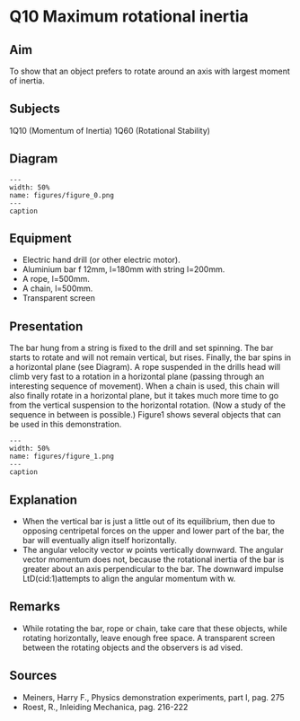 # Q10 Maximum rotational inertia 
    
  
## Aim   
 To show that an object prefers to rotate around an axis with largest moment of inertia.    
  
## Subjects   
 1Q10 (Momentum of Inertia) 1Q60 (Rotational Stability)   
  
## Diagram   
   
```{figure} figures/figure_0.png  
---  
width: 50%  
name: figures/figure_0.png  
---  
caption  
``` 
      
  
## Equipment   
 
 *  Electric hand drill (or other electric motor). 
 *  Aluminium bar f 12mm, l=180mm with string l=200mm. 
 *  A rope, l=500mm. 
 *  A chain, l=500mm. 
 *  Transparent screen
     
  
## Presentation   
 The bar hung from a string is fixed to the drill and set spinning. The bar starts to rotate and will not remain vertical, but rises. Finally, the bar spins in a horizontal plane (see Diagram). A rope suspended in the drills head will climb very fast to a rotation in a horizontal plane (passing through an interesting sequence of movement). When a chain is used, this chain will also finally rotate in a horizontal plane, but it takes much more time to go from the vertical suspension to the horizontal rotation. (Now a study of the sequence in between is possible.) Figure1 shows several objects that can be used in this demonstration.     
```{figure} figures/figure_1.png  
---  
width: 50%  
name: figures/figure_1.png  
---  
caption  
``` 
   
  
## Explanation   
 
 *  When the vertical bar is just a little out of its equilibrium, then due to opposing centripetal forces on the upper and lower part of the bar, the bar will eventually align itself horizontally. 
 *  The angular velocity vector w points vertically downward. The angular vector momentum does not, because the rotational inertia of the bar is greater about an axis perpendicular to the bar. The downward impulse LtD(cid:1)attempts to align the angular momentum with w.
    
  
## Remarks   
 
 *  While rotating the bar, rope or chain, take care that these objects, while rotating horizontally, leave enough free space. A transparent screen between the rotating objects and the observers is ad
vised.   
  
## Sources   
 
 *  Meiners, Harry F., Physics demonstration experiments, part I, pag. 275 
 *  Roest, R., Inleiding Mechanica, pag. 216-222
  